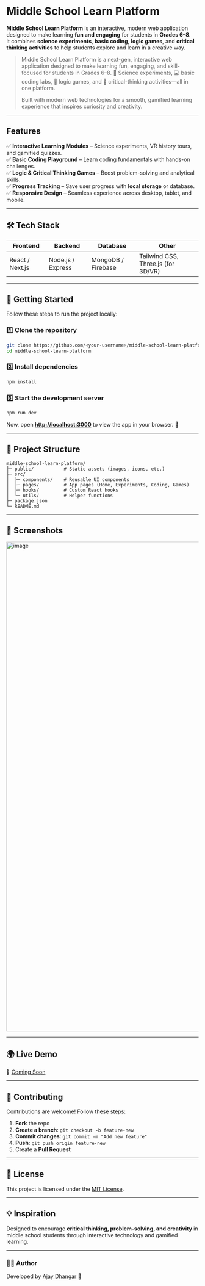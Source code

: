 # Middle School Learn Platform

**Middle School Learn Platform** is an interactive, modern web application designed to make learning **fun and engaging** for students in **Grades 6–8**.  
It combines **science experiments**, **basic coding**, **logic games**, and **critical thinking activities** to help students explore and learn in a creative way.

> Middle School Learn Platform is a next-gen, interactive web application designed to make learning fun, engaging, and skill-focused for students in Grades 6–8.
> 🧪 Science experiments, 💻 basic coding labs, 🎯 logic games, and 🧠 critical-thinking activities—all in one platform.
>
>Built with modern web technologies for a smooth, gamified learning experience that inspires curiosity and creativity.

---

## Features
✅ **Interactive Learning Modules** – Science experiments, VR history tours, and gamified quizzes.  
✅ **Basic Coding Playground** – Learn coding fundamentals with hands-on challenges.  
✅ **Logic & Critical Thinking Games** – Boost problem-solving and analytical skills.  
✅ **Progress Tracking** – Save user progress with **local storage** or database.  
✅ **Responsive Design** – Seamless experience across desktop, tablet, and mobile.  

---

## 🛠️ Tech Stack
| Frontend | Backend | Database | Other |
|----------|---------|---------|------|
| React / Next.js | Node.js / Express | MongoDB / Firebase | Tailwind CSS, Three.js (for 3D/VR) |

---

## 🚀 Getting Started

Follow these steps to run the project locally:

### 1️⃣ Clone the repository

```bash
git clone https://github.com/<your-username>/middle-school-learn-platform.git
cd middle-school-learn-platform
````

### 2️⃣ Install dependencies

```bash
npm install
```

### 3️⃣ Start the development server

```bash
npm run dev
```

Now, open **[http://localhost:3000](http://localhost:3000)** to view the app in your browser. 🎉

---

## 📂 Project Structure

```
middle-school-learn-platform/
├─ public/           # Static assets (images, icons, etc.)
├─ src/
│  ├─ components/    # Reusable UI components
│  ├─ pages/         # App pages (Home, Experiments, Coding, Games)
│  ├─ hooks/         # Custom React hooks
│  └─ utils/         # Helper functions
├─ package.json
└─ README.md
```

---

## 📸 Screenshots 

<img width="1366" height="1284" alt="image" src="https://github.com/user-attachments/assets/fa39bbc5-378e-4d96-b6dc-f2e81ab12186" />

---

## 🌍 Live Demo

🔗 [Coming Soon](#)

---

## 🤝 Contributing

Contributions are welcome! Follow these steps:

1. **Fork** the repo
2. **Create a branch**: `git checkout -b feature-new`
3. **Commit changes**: `git commit -m "Add new feature"`
4. **Push**: `git push origin feature-new`
5. Create a **Pull Request**

---

## 📜 License

This project is licensed under the [MIT License](LICENSE).

---

## 💡 Inspiration

Designed to encourage **critical thinking, problem-solving, and creativity** in middle school students through interactive technology and gamified learning.

---

### 👨‍💻 Author

Developed by [Ajay Dhangar](https://github.com/ajay-dhangar) 🚀
